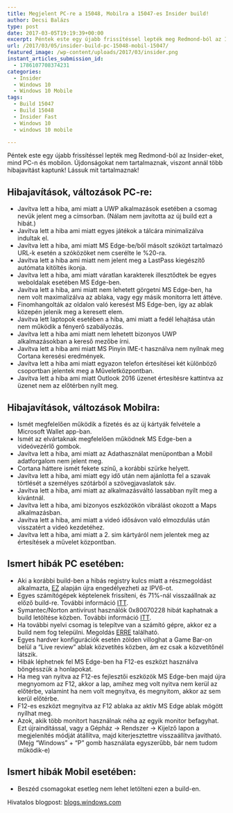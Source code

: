 ```yaml
---
title: Megjelent PC-re a 15048, Mobilra a 15047-es Insider build!
author: Decsi Balázs
type: post
date: 2017-03-05T19:19:39+00:00
excerpt: Péntek este egy újabb frissítéssel lepték meg Redmond-ból az Insider-eket, mind PC-n és mobilon, rengeteg hibát javítva.
url: /2017/03/05/insider-build-pc-15048-mobil-15047/
featured_image: /wp-content/uploads/2017/03/insider.png
instant_articles_submission_id:
  - 1786107708374231
categories:
  - Insider
  - Windows 10
  - Windows 10 Mobile
tags:
  - Build 15047
  - Build 15048
  - Insider Fast
  - Windows 10
  - windows 10 mobile

---
```

Péntek este egy újabb frissítéssel lepték meg Redmond-ból az Insider-eket, mind PC-n és mobilon. Újdonságokat nem tartalmaznak, viszont annál több hibajavítást kaptunk! Lássuk mit tartalmaznak!

<!--more-->

## Hibajavítások, változások PC-re:

  * Javítva lett a hiba, ami miatt a UWP alkalmazások esetében a csomag nevük jelent meg a címsorban. (Nálam nem javította az új build ezt a hibát.)
  * Javítva lett a hiba ami miatt egyes játékok a tálcára minimalizálva indultak el.
  * Javítva lett a hiba, ami miatt MS Edge-be/ből másolt szóközt tartalmazó URL-k esetén a szóközöket nem cserélte le %20-ra.
  * Javítva lett a hiba ami miatt nem jelent meg a LastPass kiegészítő autómata kitöltés ikonja.
  * Javítva lett a hiba, ami miatt váratlan karakterek illesztődtek be egyes weboldalak esetében MS Edge-ben.
  * Javítva lett a hiba, ami miatt nem lehetett görgetni MS Edge-ben, ha nem volt maximalizálva az ablaka, vagy egy másik monitorra lett áttéve.
  * Finomhangolták az oldalon való keresést MS Edge-ben, így az ablak közepén jelenik meg a keresett elem.
  * Javítva lett laptopok esetében a hiba, ami miatt a fedél lehajtása után nem működik a fényerő szabályozás.
  * Javítva lett a hiba ami miatt nem lehetett bizonyos UWP alkalmazásokban a kereső mezőbe írni.
  * Javítva lett a hiba ami miatt MS Pinyin IME-t használva nem nyílnak meg Cortana keresési eredmények.
  * Javítva lett a hiba ami miatt egyazon telefon értesítései két különböző csoportban jelentek meg a Műveletközpontban.
  * Javítva lett a hiba ami miatt Outlook 2016 üzenet értesítésre kattintva az üzenet nem az előtérben nyílt meg.

## Hibajavítások, változások Mobilra:

  * Ismét megfelelően működik a fizetés és az új kártyák felvétele a Microsoft Wallet app-ban.
  * Ismét az elvártaknak megfelelően működnek MS Edge-ben a videóvezérlő gombok.
  * Javítva lett a hiba, ami miatt az Adathasználat menüpontban a Mobil adatforgalom nem jelent meg.
  * Cortana háttere ismét fekete színű, a korábbi szürke helyett.
  * Javítva lett a hiba, ami miatt egy idő után nem ajánlotta fel a szavak törtlését a személyes szótárból a szövegjavaslatok sáv.
  * Javítva lett a hiba, ami miatt az alkalmazásváltó lassabban nyílt meg a kívántnál.
  * Javítva lett a hiba, ami bizonyos eszközökön vibrálást okozott a Maps alkalmazásban.
  * Javítva lett a hiba, ami miatt a videó idősávon való elmozdulás után visszatért a videó kezdetéhez.
  * Javítva lett a hiba, ami miatt a 2. sim kártyáról nem jelentek meg az értesítések a művelet központban.

## Ismert hibák PC esetében:

  * Aki a korábbi build-ben a hibás registry kulcs miatt a részmegoldást alkalmazta, [EZ][1] alapján újra engedélyezheti az IPV6-ot.
  * Egyes számítógépek képtelenek frissíteni, és 71%-nál visszaállnak az előző build-re. További információ [ITT][2].
  * Symantec/Norton antivírust használók 0x80070228 hibát kaphatnak a build letöltése közben. További információ [ITT][3].
  * Ha további nyelvi csomag is telepítve van a számító gépre, akkor ez a build nem fog települni. Megoldás [ERRE][4] található.
  * Egyes hardver konfigurációk esetén zölden villoghat a Game Bar-on belül a “Live review” ablak közvetítés közben, ám ez csak a közvetítőnél látszik.
  * Hibák léphetnek fel MS Edge-ben ha F12-es eszközt használva böngésszük a honlapokat.
  * Ha meg van nyitva az F12-es fejlesztői eszközök MS Edge-ben majd újra megnyomom az F12, akkor a lap, amihez meg volt nyitva nem kerül az előtérbe, valamint ha nem volt megnyitva, és megnyitom, akkor az sem kerül előtérbe.
  * F12-es eszközt megnyitva az F12 ablaka az aktív MS Edge ablak mögött nyílhat meg.
  * Azok, akik több monitort használnak néha az egyik monitor befagyhat. Ezt újraindítással, vagy a Gépház -> Rendszer -> Kijelző lapon a megjelenítés módját átállítva, majd kiterjesztettre visszaállítva javítható. (Mejg “Windows” + “P” gomb használata egyszerűbb, bár nem tudom működik-e)

## Ismert hibák Mobil esetében:

  * Beszéd csomagokat esetleg nem lehet letölteni ezen a build-en.

Hivatalos blogpost: [blogs.windows.com][5]

 [1]: https://answers.microsoft.com/en-us/insider/forum/insider_wintp-insider_install/build-15042-for-pc-install-hangs-workaround/9c2484c5-9ede-4495-a155-adf5469b4963?tm=1487959098001
 [2]: https://answers.microsoft.com/en-us/insider/forum/insider_wintp-insider_install/install-of-15042-reboots-at-71-to-15031/a640c8f4-b93c-46fb-9aee-4d302f00eadf
 [3]: https://answers.microsoft.com/en-us/insider/forum/insider_wintp-insider_install/pc-build-15046-install-fails-due-to-anti-virus/061cab5a-8e69-45fd-ba16-5da525a1ae1b?tm=1488498251633
 [4]: https://answers.microsoft.com/en-us/insider/forum/insider_wintp-insider_install/pc-build-15046-error-80070228-during-download/71faa97f-6914-4755-8063-c372efa1634a?tm=1488330779488
 [5]: https://blogs.windows.com/windowsexperience/2017/03/03/announcing-windows-10-insider-preview-build-15048-for-pc-and-build-15047-mobile/#2Jsd454vH2EdpPDW.97